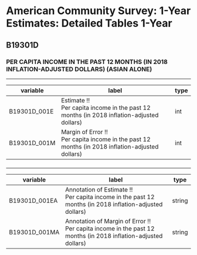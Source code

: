 # American Community Survey: 1-Year Estimates: Detailed Tables 1-Year

## B19301D

### PER CAPITA INCOME IN THE PAST 12 MONTHS (IN 2018 INFLATION-ADJUSTED DOLLARS) (ASIAN ALONE)

___

| variable | label | type |
| ----- | ----- | ----- |
| B19301D_001E | Estimate !!<br>Per capita income in the past 12 months (in 2018 inflation-adjusted dollars) | int |
| B19301D_001M | Margin of Error !!<br>Per capita income in the past 12 months (in 2018 inflation-adjusted dollars) | int |
### 

___

| variable | label | type |
| ----- | ----- | ----- |
| B19301D_001EA | Annotation of Estimate !!<br>Per capita income in the past 12 months (in 2018 inflation-adjusted dollars) | string |
| B19301D_001MA | Annotation of Margin of Error !!<br>Per capita income in the past 12 months (in 2018 inflation-adjusted dollars) | string |

